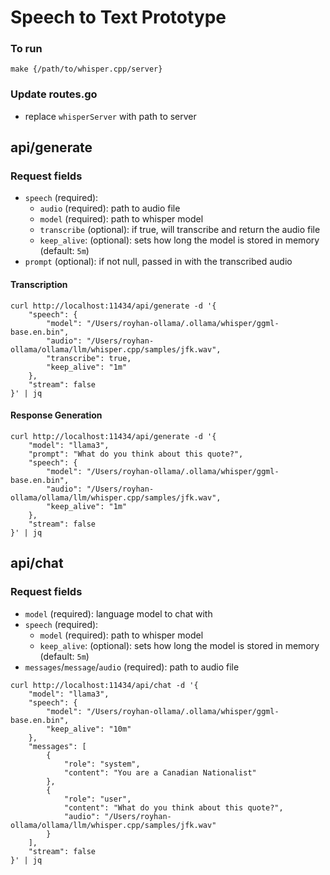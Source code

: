# Speech to Text Prototype

### To run
`make {/path/to/whisper.cpp/server}`

### Update routes.go
- replace `whisperServer` with path to server

## api/generate
### Request fields
- `speech` (required):
    - `audio` (required): path to audio file
    - `model` (required): path to whisper model
    - `transcribe` (optional): if true, will transcribe and return the audio file
    - `keep_alive`: (optional): sets how long the model is stored in memory (default: `5m`)
- `prompt` (optional): if not null, passed in with the transcribed audio

#### Transcription
```
curl http://localhost:11434/api/generate -d '{
    "speech": {
        "model": "/Users/royhan-ollama/.ollama/whisper/ggml-base.en.bin",
        "audio": "/Users/royhan-ollama/ollama/llm/whisper.cpp/samples/jfk.wav",
        "transcribe": true,
        "keep_alive": "1m"
    },
    "stream": false
}' | jq
```

#### Response Generation
```
curl http://localhost:11434/api/generate -d '{
    "model": "llama3",
    "prompt": "What do you think about this quote?",
    "speech": {
        "model": "/Users/royhan-ollama/.ollama/whisper/ggml-base.en.bin",
        "audio": "/Users/royhan-ollama/ollama/llm/whisper.cpp/samples/jfk.wav",
        "keep_alive": "1m"
    },
    "stream": false
}' | jq
```

## api/chat
### Request fields
- `model` (required): language model to chat with
- `speech` (required):
    - `model` (required): path to whisper model
    - `keep_alive`: (optional): sets how long the model is stored in memory (default: `5m`)
- `messages`/`message`/`audio` (required): path to audio file

```
curl http://localhost:11434/api/chat -d '{
    "model": "llama3",
    "speech": {
        "model": "/Users/royhan-ollama/.ollama/whisper/ggml-base.en.bin",
        "keep_alive": "10m"
    },
    "messages": [
        {
            "role": "system",
            "content": "You are a Canadian Nationalist"
        },
        {
            "role": "user",
            "content": "What do you think about this quote?",
            "audio": "/Users/royhan-ollama/ollama/llm/whisper.cpp/samples/jfk.wav"
        }
    ],
    "stream": false
}' | jq
```